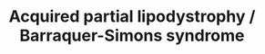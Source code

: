 ---
annotations:
- type: Pathway Ontology
  value: disease pathway
- type: Disease Ontology
  value: lipodystrophy
authors:
- UlasBabayigit
- Eweitz
- Fehrhart
communities:
- RareDiseases
description: Autoimmune diseases have been shown to cause an increased level of C3NeF,
  which makes the C3bBb comples more stable. Because of this, there will be continuous
  stimulation of the alternative pathway, leading to excess amounts of membrane attack
  complex. These MACs will lead to adipocyte lysis, causing Barraquer-Simons syndrome.  Many
  patients have shown mutations in the LMNB2 gene, but this is not the case for all
  patients. Some people with mutations in this gene do not have the disease. More
  evidence is therefore required to conclude if this gene is linked to the disease.  Patients
  with this disease have a decrease of fat in the face, neck, upper extremities, trunk
  and upper abdomen. Some patients also have excess fat over the gluteal region, thighs
  and calves.
last-edited: 2021-11-30
organisms:
- Homo sapiens
redirect_from:
- /index.php/Pathway:WP5104
- /instance/WP5104
schema-jsonld:
- '@context': https://schema.org/
  '@id': https://wikipathways.github.io/pathways/WP5104.html
  '@type': Dataset
  creator:
    '@type': Organization
    name: WikiPathways
  description: Autoimmune diseases have been shown to cause an increased level of
    C3NeF, which makes the C3bBb comples more stable. Because of this, there will
    be continuous stimulation of the alternative pathway, leading to excess amounts
    of membrane attack complex. These MACs will lead to adipocyte lysis, causing Barraquer-Simons
    syndrome.  Many patients have shown mutations in the LMNB2 gene, but this is not
    the case for all patients. Some people with mutations in this gene do not have
    the disease. More evidence is therefore required to conclude if this gene is linked
    to the disease.  Patients with this disease have a decrease of fat in the face,
    neck, upper extremities, trunk and upper abdomen. Some patients also have excess
    fat over the gluteal region, thighs and calves.
  keywords:
  - Farnesyl
  - C3a
  - Farnesyl-L-cysteine
  - LMNB2
  - Prelamin-B1
  - glomerulonephritis
  - 'Membranoproliferative '
  - CAAX
  - FNTA
  - LMNB1
  - LMNA
  - CFBb
  - C3b
  - Lamin A
  - ICMT
  - CFD
  - Barraquer-Simons syndrome
  - C3
  - CFB
  - Autoimmune disease
  - Lamin B1
  - Prelamin-B2
  - C3NeF
  - RCE1
  - C5
  - Lamin B2
  license: CC0
  name: Acquired partial lipodystrophy / Barraquer-Simons syndrome
seo: CreativeWork
title: Acquired partial lipodystrophy / Barraquer-Simons syndrome
wpid: WP5104
---